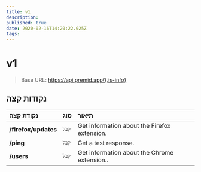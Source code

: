 ```yaml
---
title: v1
description: 
published: true
date: 2020-02-16T14:20:22.025Z
tags: 
---
```


# v1

> Base URL: https://api.premid.app/{.is-info}


## נקודות קצה

<table>
  <thead>
    <tr>
      <th style="text-align:left">נקודת קצה</th>
      <th style="text-align:left">סוג</th>
      <th style="text-align:left">תיאור</th>
    </tr>
  </thead>
  <tbody>
    <tr>
      <td style="text-align:left"><b>/firefox/updates</b>
      </td>
      <td style="text-align:left"><code>קבל</code></td>
      <td style="text-align:left">Get information about the Firefox extension.</td>
    </tr>
    <tr>
      <td style="text-align:left"><b>/ping</b>
      </td>
      <td style="text-align:left"><code>קבל</code></td>
      <td style="text-align:left">Get a test response.</td>
    </tr>
    <tr>
      <td style="text-align:left"><b>/users</b>
      </td>
      <td style="text-align:left"><code>קבל</code></td>
      <td style="text-align:left">Get information about the Chrome extension..</td>
    </tr>
  </tbody>
</table>

